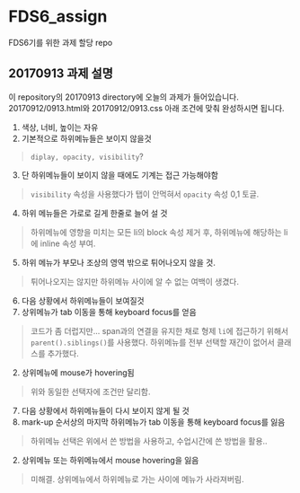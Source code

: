 # FDS6_assign
FDS6기를 위한 과제 할당 repo

## 20170913 과제 설명

이 repository의 20170913 directory에 오늘의 과제가 들어있습니다.
20170912/0913.html와 20170912/0913.css 아래 조건에 맞춰 완성하시면 됩니다.

1. 색상, 너비, 높이는 자유
2. 기본적으로 하위메뉴들은 보이지 않을것
> `diplay, opacity, visibility`?
3. 단 하위메뉴들이 보이지 않을 때에도 기계는 접근 가능해야함
> `visibility` 속성을 사용했다가 탭이 안먹혀서 `opacity` 속성 0,1 토글.
4. 하위 메뉴들은 가로로 길게 한줄로 늘어 설 것
> 하위메뉴에 영향을 미치는 모든 li의 block 속성 제거 후, 하위메뉴에 해당하는 li에 inline 속성 부여.
5. 하위 메뉴가 부모나 조상의 영역 밖으로 튀어나오지 않을 것.
> 튀어나오지는 않지만 하위메뉴 사이에 알 수 없는 여백이 생겼다.
6. 다음 상황에서 하위메뉴들이 보여질것
  1. 상위메뉴가 tab 이동을 통해 keyboard focus를 얻음
  > 코드가 좀 더럽지만... span과의 연결을 유지한 채로 형제 `li`에 접근하기 위해서 `parent().siblings()`를 사용했다. 하위메뉴를 전부 선택할 재간이 없어서 클래스를 추가했다.
  2. 상위메뉴에 mouse가 hovering됨
  > 위와 동일한 선택자에 조건만 달리함.
7. 다음 상황에서 하위메뉴들이 다시 보이지 않게 될 것
  1. mark-up 순서상의 마지막 하위메뉴가 tab 이동을 통해 keyboard focus를 잃음
  > 하위메뉴 선택은 위에서 쓴 방법을 사용하고, 수업시간에 쓴 방법을 활용..
  2. 상위메뉴 또는 하위메뉴에서 mouse hovering을 잃음
  > 미해결. 상위메뉴에서 하위메뉴로 가는 사이에 메뉴가 사라져버림.
